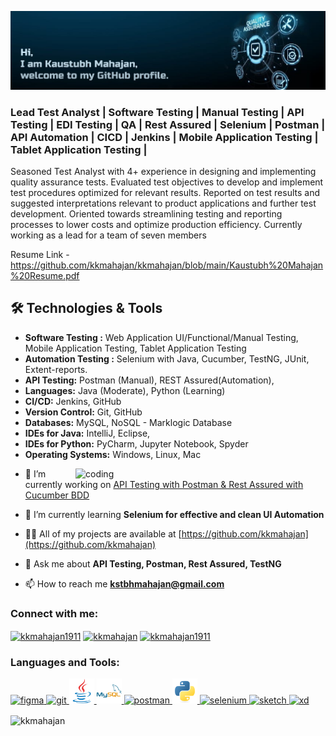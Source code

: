 ![logo](https://github.com/kkmahajan/kkmahajan/blob/main/QA_Banner1.png)

<h3 align="left">Lead Test Analyst | Software Testing | Manual Testing | API Testing | EDI Testing | QA | Rest Assured | Selenium | Postman | API Automation | CICD | Jenkins | Mobile Application Testing | Tablet Application Testing |</h3>

Seasoned Test Analyst with 4+ experience in designing and implementing quality assurance tests. Evaluated test objectives to develop and implement test procedures optimized for relevant results. Reported on test results and suggested interpretations relevant to product applications and further test development. Oriented towards streamlining testing and reporting processes to lower costs and optimize production efficiency. Currently working as a lead for a team of seven members 

Resume Link - https://github.com/kkmahajan/kkmahajan/blob/main/Kaustubh%20Mahajan%20Resume.pdf

## 🛠️ Technologies & Tools

- **Software Testing :** Web Application UI/Functional/Manual Testing, Mobile Application Testing, Tablet Application Testing
- **Automation Testing :** Selenium with Java, Cucumber, TestNG, JUnit, Extent-reports.
- **API Testing:** Postman (Manual), REST Assured(Automation), 
- **Languages:** Java (Moderate), Python (Learning)
- **CI/CD:** Jenkins, GitHub
- **Version Control:** Git, GitHub
- **Databases:** MySQL, NoSQL - Marklogic Database
- **IDEs for Java:** IntelliJ, Eclipse, 
- **IDEs for Python:** PyCharm, Jupyter Notebook, Spyder
- **Operating Systems:** Windows, Linux, Mac


<img align="right" alt="coding" width="400" src="https://user-images.githubusercontent.com/55389276/140866485-8fb1c876-9a8f-4d6a-98dc-08c4981eaf70.gif">

- 🔭 I’m currently working on [API Testing with Postman & Rest Assured with Cucumber BDD](https://github.com/kkmahajan/Selenium-Testing)

- 🌱 I’m currently learning **Selenium for effective and clean UI Automation**

- 👨‍💻 All of my projects are available at [https://github.com/kkmahajan](https://github.com/kkmahajan)

- 💬 Ask me about **API Testing, Postman, Rest Assured, TestNG**

- 📫 How to reach me **kstbhmahajan@gmail.com**

<h3 align="left">Connect with me:</h3>
<p align="left">
<a href="https://linkedin.com/in/kkmahajan1911" target="blank"><img align="center" src="https://raw.githubusercontent.com/rahuldkjain/github-profile-readme-generator/master/src/images/icons/Social/linked-in-alt.svg" alt="kkmahajan1911" height="30" width="40" /></a>
<a href="https://instagram.com/kkmahajan" target="blank"><img align="center" src="https://raw.githubusercontent.com/rahuldkjain/github-profile-readme-generator/master/src/images/icons/Social/instagram.svg" alt="kkmahajan" height="30" width="40" /></a>
<a href="https://dribbble.com/kkmahajan1911" target="blank"><img align="center" src="https://raw.githubusercontent.com/rahuldkjain/github-profile-readme-generator/master/src/images/icons/Social/dribbble.svg" alt="kkmahajan1911" height="30" width="40" /></a>
</p>

<h3 align="left">Languages and Tools:</h3>
<p align="left"> <a href="https://www.figma.com/" target="_blank" rel="noreferrer"> <img src="https://www.vectorlogo.zone/logos/figma/figma-icon.svg" alt="figma" width="40" height="40"/> </a> <a href="https://git-scm.com/" target="_blank" rel="noreferrer"> <img src="https://www.vectorlogo.zone/logos/git-scm/git-scm-icon.svg" alt="git" width="40" height="40"/> </a> <a href="https://www.java.com" target="_blank" rel="noreferrer"> <img src="https://raw.githubusercontent.com/devicons/devicon/master/icons/java/java-original.svg" alt="java" width="40" height="40"/> </a> <a href="https://www.mysql.com/" target="_blank" rel="noreferrer"> <img src="https://raw.githubusercontent.com/devicons/devicon/master/icons/mysql/mysql-original-wordmark.svg" alt="mysql" width="40" height="40"/> </a> <a href="https://postman.com" target="_blank" rel="noreferrer"> <img src="https://www.vectorlogo.zone/logos/getpostman/getpostman-icon.svg" alt="postman" width="40" height="40"/> </a> <a href="https://www.python.org" target="_blank" rel="noreferrer"> <img src="https://raw.githubusercontent.com/devicons/devicon/master/icons/python/python-original.svg" alt="python" width="40" height="40"/> </a> <a href="https://www.selenium.dev" target="_blank" rel="noreferrer"> <img src="https://raw.githubusercontent.com/detain/svg-logos/780f25886640cef088af994181646db2f6b1a3f8/svg/selenium-logo.svg" alt="selenium" width="40" height="40"/> </a> <a href="https://www.sketch.com/" target="_blank" rel="noreferrer"> <img src="https://www.vectorlogo.zone/logos/sketchapp/sketchapp-icon.svg" alt="sketch" width="40" height="40"/> </a> <a href="https://www.adobe.com/products/xd.html" target="_blank" rel="noreferrer"> <img src="https://cdn.worldvectorlogo.com/logos/adobe-xd.svg" alt="xd" width="40" height="40"/> </a> </p>

<p><img align="center" src="https://github-readme-stats.vercel.app/api/top-langs?username=kkmahajan&show_icons=true&locale=en&layout=compact" alt="kkmahajan" /></p>
